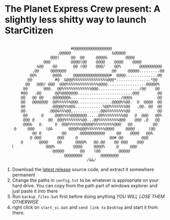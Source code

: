 # The Planet Express Crew present: A slightly less shitty way to launch StarCitizen
```
                                                                      
                             #@@@@@@@@@@@@@@@@@                       
                       ,@@@@@                  &@@@@@                 
                    @@@(     @@  @@     @@@@&        @@@@             
                 @@@         @@@@(@@    @@@@    @@@@    @@@@          
              &@@    @@       @@ (@@    @@@/    @@%        @@@@@@@@@@ 
            ,@@     @@@@@@@                    @@     @@@@@.........@@
           @@%       @@@&     @@@@@@@@@@@@@@@@#  @@@@..............@@ 
          @@          #@  &@@@%%%%%%%%%%%%%%%@@@*...............*@@   
         @@   @@@/ @@@  @@@%%%%%%%%%%%%%%@@@@.................@@@@@%  
        @@       @@@.  @@%%%%%%%%%%%%%@@@................../@@    @@  
       #@@   .@@      @@%@@@@@@@........................@@@        @@ 
       @@   @@ @@    @@@@@@@&....................../@@@&           @@ 
       @@   @@@@@@@  @@%%%%%%@@@...............@@@@%%@@.  @  @@@@  @@ 
       @@            @@@@@%%@@&............%@@%%%%%%%@@   ,@@. @@  @@ 
       @@.         .@@@&%%%@@,............@@&%%%%%%%%@@            @@ 
        @@      @     @@@%%%%@@@@@@@.....@@%%%%%%%%%@@   @  @@@   @@% 
        @@@ @      @@  @@@%%%%%%%%@@...@@%%%%%%%%%@@@    @@@ ,@   @@  
        @@@&   @.     @  @@@%%%%%%@@@@@%%%%%%%%%@@@   @@         @@   
    @     @@@     (@&       @@@@%@@@%%%%%%%%@@@@     @@@@ .    (@@    
            @@ @         @@     .@@@@@@@@@@@     @@    @@@@   @@&     
           @ @@@       @@@     @              @@# @@        @@@       
       @       @@@@    @@      @@@@%   @@.@@    @@ @@@    @@@         
   (              @@@%        @@@@     @@@@%     @     @@@            
                     @@@@@       @@    (@@        @@@@@               
                          @@@@@@@@        @@@@@@@@                    
                                    /&&/                              
```


1. Download the [latest release](https://github.com/dlikhten/starcitizen-misc/releases) source code, and extract it somewhere permanent
1. Change the paths in `config.txt` to be whatever is appropriate on your hard drive. You can copy from the path part of windows explorer and just paste it into there
1. Run `backup_files.bat` first before doing anything *YOU WILL LOSE THEM OTHERWISE*
1. right click on `start_sc.bat` and `send link to` `Desktop` and start it from there.
